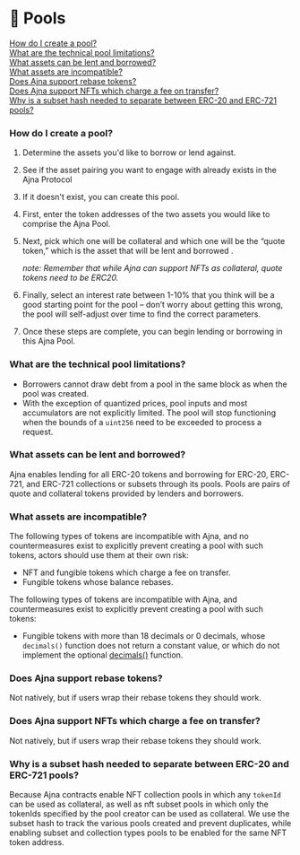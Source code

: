 # 🌊 Pools

[How do I create a pool?](pools.md#how-do-i-create-a-pool)\
[What are the technical pool limitations?](pools.md#what-are-the-technical-pool-limitations)\
[What assets can be lent and borrowed?](pools.md#what-assets-can-be-lent-and-borrowed)\
[What assets are incompatible?](pools.md#what-assets-are-incompatible)\
[Does Ajna support rebase tokens?](pools.md#does-ajna-support-rebase-tokens)\
[Does Ajna support NFTs which charge a fee on transfer?](pools.md#does-ajna-support-nfts-which-charge-a-fee-on-transfer)\
[Why is a subset hash needed to separate between ERC-20 and ERC-721 pools?](pools.md#why-is-a-subset-hash-needed-to-separate-between-erc-20-pool-and-erc-721-pool)

### How do I create a pool?

1. Determine the assets you'd like to borrow or lend against.
2. See if the asset pairing you want to engage with already exists in the Ajna Protocol
3. If it doesn't exist, you can create this pool.
4. First, enter the token addresses of the two assets you would like to comprise the Ajna Pool.
5.  Next, pick which one will be collateral and which one will be the “quote token,” which is the asset that will be lent and borrowed .

    _note: Remember that while Ajna can support NFTs as collateral, quote tokens need to be ERC20._
6. Finally, select an interest rate between 1-10% that you think will be a good starting point for the pool – don’t worry about getting this wrong, the pool will self-adjust over time to find the correct parameters.
7. Once these steps are complete, you can begin lending or borrowing in this Ajna Pool.

### What are the technical pool limitations?

* Borrowers cannot draw debt from a pool in the same block as when the pool was created.
* With the exception of quantized prices, pool inputs and most accumulators are not explicitly limited. The pool will stop functioning when the bounds of a `uint256` need to be exceeded to process a request.

### What assets can be lent and borrowed?

Ajna enables lending for all ERC-20 tokens and borrowing for ERC-20, ERC-721, and ERC-721 collections or subsets through its pools. Pools are pairs of quote and collateral tokens provided by lenders and borrowers.

### What assets are incompatible?

The following types of tokens are incompatible with Ajna, and no countermeasures exist to explicitly prevent creating a pool with such tokens, actors should use them at their own risk:

* NFT and fungible tokens which charge a fee on transfer.
* Fungible tokens whose balance rebases.

The following types of tokens are incompatible with Ajna, and countermeasures exist to explicitly prevent creating a pool with such tokens:

* Fungible tokens with more than 18 decimals or 0 decimals, whose `decimals()` function does not return a constant value, or which do not implement the optional [decimals()](https://eips.ethereum.org/EIPS/eip-20#decimals) function.

### Does Ajna support rebase tokens?

Not natively, but if users wrap their rebase tokens they should work.

### Does Ajna support NFTs which charge a fee on transfer?

Not natively, but if users wrap their rebase tokens they should work.

### Why is a subset hash needed to separate between ERC-20 and ERC-721 pools?

Because Ajna contracts enable NFT collection pools in which any `tokenId` can be used as collateral, as well as nft subset pools in which only the tokenIds specified by the pool creator can be used as collateral. We use the subset hash to track the various pools created and prevent duplicates, while enabling subset and collection types pools to be enabled for the same NFT token address.
